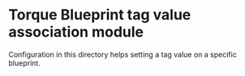 # Torque Blueprint tag value association module

Configuration in this directory helps setting a tag value on a specific blueprint.
